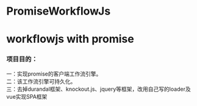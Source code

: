 # PromiseWorkflowJs
<h1>workflowjs with promise </h1>
<p>
<h3>项目目的：</h3>
    一：实现promise的客户端工作流引擎。<br/>
    二：该工作流引擎可持久化。<br/>
    三：去掉durandal框架、knockout.js、jquery等框架，改用自己写的loader及vue实现SPA框架<br/>
    </p>